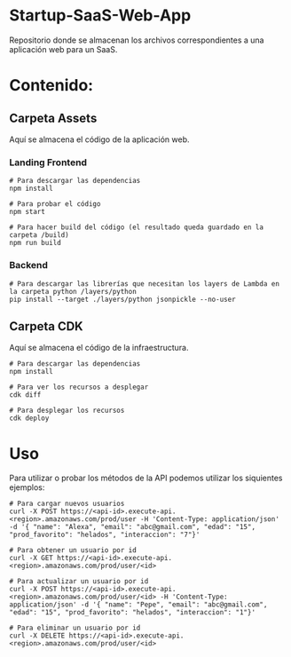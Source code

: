 # Startup-SaaS-Web-App
Repositorio donde se almacenan los archivos correspondientes a una aplicación web para un SaaS.


# Contenido:
## Carpeta Assets
Aquí se almacena el código de la aplicación web.

### Landing Frontend

```
# Para descargar las dependencias
npm install

# Para probar el código
npm start

# Para hacer build del código (el resultado queda guardado en la carpeta /build)
npm run build

```

### Backend
```
# Para descargar las librerías que necesitan los layers de Lambda en la carpeta python /layers/python
pip install --target ./layers/python jsonpickle --no-user

```


## Carpeta CDK
Aquí se almacena el código de la infraestructura.


```
# Para descargar las dependencias
npm install

# Para ver los recursos a desplegar
cdk diff

# Para desplegar los recursos
cdk deploy

```

# Uso

Para utilizar o probar los métodos de la API podemos utilizar los siquientes ejemplos:
```
# Para cargar nuevos usuarios
curl -X POST https://<api-id>.execute-api.<region>.amazonaws.com/prod/user -H 'Content-Type: application/json'  -d '{ "name": "Alexa", "email": "abc@gmail.com", "edad": "15", "prod_favorito": "helados", "interaccion": "7"}'

# Para obtener un usuario por id
curl -X GET https://<api-id>.execute-api.<region>.amazonaws.com/prod/user/<id>

# Para actualizar un usuario por id
curl -X POST https://<api-id>.execute-api.<region>.amazonaws.com/prod/user/<id> -H 'Content-Type: application/json' -d '{ "name": "Pepe", "email": "abc@gmail.com", "edad": "15", "prod_favorito": "helados", "interaccion": "1"}'

# Para eliminar un usuario por id
curl -X DELETE https://<api-id>.execute-api.<region>.amazonaws.com/prod/user/<id>

```


